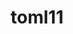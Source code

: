 ---
title: "toml11"
layout: cache
categories: [package, develop]
meta: {"compilers": ["cce@18.0.0", "gcc@10.3.0", "gcc@11.1.0", "gcc@11.4.0", "gcc@9.4.0", "intel-oneapi-compilers@2024.2.1", "intel-oneapi-compilers@2025.1.0"], "num_specs": 47, "num_specs_by_stack": {"data-vis-sdk": 11, "e4s": 7, "e4s-cray-rhel": 6, "e4s-cray-sles": 2, "e4s-neoverse-v2": 7, "e4s-neoverse_v1": 2, "e4s-oneapi": 11, "e4s-power": 1, "e4s-rocm-external": 7, "root": 47}, "oss": ["rhel8", "sle_hpc15", "ubuntu20.04", "ubuntu22.04"], "platforms": ["linux"], "stacks": ["data-vis-sdk", "e4s", "e4s-cray-rhel", "e4s-cray-sles", "e4s-neoverse-v2", "e4s-neoverse_v1", "e4s-oneapi", "e4s-power", "e4s-rocm-external", "root"], "targets": ["neoverse_v1", "neoverse_v2", "ppc64le", "x86_64_v3", "x86_64_v4"], "versions": ["4.0.2", "4.3.0"]}
spec_details: [{"compiler": "gcc@11.4.0", "hash": "2teczmskqnhs3q56oaag7kobvaifeabh", "os": "ubuntu22.04", "platform": "linux", "size": "-", "stacks": ["e4s-neoverse-v2", "root"], "target": "neoverse_v2", "variants": ["build_system=cmake", "build_type=Release", "cxx_std=17", "generator=make", "~ipo"], "versions": ["4.3.0"]}, {"compiler": "gcc@10.3.0", "hash": "37pl3pkf56tdaa4pu5vtwsy2nfaomryk", "os": "sle_hpc15", "platform": "linux", "size": "-", "stacks": ["e4s-cray-sles", "root"], "target": "x86_64_v4", "variants": ["build_system=cmake", "build_type=Release", "cxx_std=11", "generator=make", "~ipo"], "versions": ["4.0.2"]}, {"compiler": "gcc@11.4.0", "hash": "4r2yrs6fkshfo5oy7n2t3lq3nkbirheq", "os": "ubuntu22.04", "platform": "linux", "size": "-", "stacks": ["e4s-neoverse-v2", "root"], "target": "neoverse_v2", "variants": ["build_system=cmake", "build_type=Release", "cxx_std=17", "generator=make", "~ipo"], "versions": ["4.3.0"]}, {"compiler": "gcc@11.1.0", "hash": "67iurqo6t33ao74ypln5aebxgvxr66x5", "os": "ubuntu20.04", "platform": "linux", "size": "-", "stacks": ["data-vis-sdk", "root"], "target": "x86_64_v3", "variants": ["build_system=cmake", "build_type=Release", "cxx_std=17", "generator=make", "~ipo"], "versions": ["4.3.0"]}, {"compiler": "gcc@11.4.0", "hash": "6rspuyv6npzxfebyhuonlwqvl2vkkzxe", "os": "ubuntu22.04", "platform": "linux", "size": "-", "stacks": ["e4s-neoverse-v2", "root"], "target": "neoverse_v2", "variants": ["build_system=cmake", "build_type=Release", "cxx_std=17", "generator=make", "~ipo"], "versions": ["4.3.0"]}, {"compiler": "cce@18.0.0", "hash": "6tpfdkzm354bdmfexltkch5c7ygoujfk", "os": "rhel8", "platform": "linux", "size": "-", "stacks": ["e4s-cray-rhel", "root"], "target": "x86_64_v3", "variants": ["build_system=cmake", "build_type=Release", "cxx_std=17", "generator=make", "~ipo"], "versions": ["4.3.0"]}, {"compiler": "gcc@11.1.0", "hash": "6wbitzvhp4oapuoffiucbxck7dxpets4", "os": "ubuntu20.04", "platform": "linux", "size": "-", "stacks": ["data-vis-sdk", "root"], "target": "x86_64_v3", "variants": ["build_system=cmake", "build_type=Release", "cxx_std=17", "generator=make", "~ipo"], "versions": ["4.3.0"]}, {"compiler": "cce@18.0.0", "hash": "7k7dltzc6ffg5snbw6wpig73wqmvf4hb", "os": "rhel8", "platform": "linux", "size": "-", "stacks": ["e4s-cray-rhel", "root"], "target": "x86_64_v3", "variants": ["build_system=cmake", "build_type=Release", "cxx_std=17", "generator=make", "~ipo"], "versions": ["4.3.0"]}, {"compiler": "gcc@11.4.0", "hash": "7yciayxqvj3lzhiox4k2ym73dd56blhw", "os": "ubuntu22.04", "platform": "linux", "size": "-", "stacks": ["e4s", "e4s-rocm-external", "root"], "target": "x86_64_v3", "variants": ["build_system=cmake", "build_type=Release", "cxx_std=17", "generator=make", "~ipo"], "versions": ["4.3.0"]}, {"compiler": "intel-oneapi-compilers@2025.1.0", "hash": "an6f4oc4nrfgzk4d2jq2e75vignnnhae", "os": "ubuntu22.04", "platform": "linux", "size": "-", "stacks": ["e4s-oneapi", "root"], "target": "x86_64_v3", "variants": ["build_system=cmake", "build_type=Release", "cxx_std=17", "generator=make", "~ipo"], "versions": ["4.3.0"]}, {"compiler": "intel-oneapi-compilers@2025.1.0", "hash": "aqqg5e7wfsdcbkypw7swqbstrpxp6sll", "os": "ubuntu22.04", "platform": "linux", "size": "-", "stacks": ["e4s-oneapi", "root"], "target": "x86_64_v3", "variants": ["build_system=cmake", "build_type=Release", "cxx_std=17", "generator=make", "~ipo"], "versions": ["4.3.0"]}, {"compiler": "cce@18.0.0", "hash": "b4txfs7ejuti6hxsztarrvcsex3b26bl", "os": "rhel8", "platform": "linux", "size": "-", "stacks": ["e4s-cray-rhel", "root"], "target": "x86_64_v3", "variants": ["build_system=cmake", "build_type=Release", "cxx_std=17", "generator=make", "~ipo"], "versions": ["4.3.0"]}, {"compiler": "cce@18.0.0", "hash": "bde4nlzovfbtiw74t2s3nwaeur4vn6j4", "os": "rhel8", "platform": "linux", "size": "-", "stacks": ["e4s-cray-rhel", "root"], "target": "x86_64_v3", "variants": ["build_system=cmake", "build_type=Release", "cxx_std=17", "generator=make", "~ipo"], "versions": ["4.3.0"]}, {"compiler": "intel-oneapi-compilers@2024.2.1", "hash": "blzxs656u3cjbhlraiylm2mwlklkdzap", "os": "ubuntu22.04", "platform": "linux", "size": "-", "stacks": ["e4s-oneapi", "root"], "target": "x86_64_v3", "variants": ["build_system=cmake", "build_type=Release", "cxx_std=17", "generator=make", "~ipo"], "versions": ["4.3.0"]}, {"compiler": "gcc@11.4.0", "hash": "c4klahs3ryytk5pe7kj7icgun4bmijgt", "os": "ubuntu22.04", "platform": "linux", "size": "-", "stacks": ["e4s-neoverse_v1", "root"], "target": "neoverse_v1", "variants": ["build_system=cmake", "build_type=Release", "cxx_std=11", "generator=make", "~ipo"], "versions": ["4.0.2"]}, {"compiler": "gcc@11.4.0", "hash": "cj7px3ftvuj42xvmcbhnhodndl2o5ipa", "os": "ubuntu22.04", "platform": "linux", "size": "-", "stacks": ["e4s-neoverse_v1", "root"], "target": "neoverse_v1", "variants": ["build_system=cmake", "build_type=Release", "cxx_std=11", "generator=make", "~ipo"], "versions": ["4.0.2"]}, {"compiler": "intel-oneapi-compilers@2024.2.1", "hash": "ck3sg26pkexkzq5txuiw6t326wviuxtx", "os": "ubuntu22.04", "platform": "linux", "size": "-", "stacks": ["e4s-oneapi", "root"], "target": "x86_64_v3", "variants": ["build_system=cmake", "build_type=Release", "cxx_std=17", "generator=make", "~ipo"], "versions": ["4.3.0"]}, {"compiler": "gcc@11.1.0", "hash": "d73vy3l3uoesykkhulzwztwnvdgrcchh", "os": "ubuntu20.04", "platform": "linux", "size": "-", "stacks": ["data-vis-sdk", "root"], "target": "x86_64_v3", "variants": ["build_system=cmake", "build_type=Release", "cxx_std=17", "generator=make", "~ipo"], "versions": ["4.3.0"]}, {"compiler": "gcc@11.4.0", "hash": "eh7emo7u5fjoebjh5xf3jo62qiza62ow", "os": "ubuntu22.04", "platform": "linux", "size": "-", "stacks": ["e4s-neoverse-v2", "root"], "target": "neoverse_v2", "variants": ["build_system=cmake", "build_type=Release", "cxx_std=17", "generator=make", "~ipo"], "versions": ["4.3.0"]}, {"compiler": "gcc@11.1.0", "hash": "eo3v7htcgrt3exs63tpur6u4yov72nbg", "os": "ubuntu20.04", "platform": "linux", "size": "-", "stacks": ["data-vis-sdk", "root"], "target": "x86_64_v3", "variants": ["build_system=cmake", "build_type=Release", "cxx_std=17", "generator=make", "~ipo"], "versions": ["4.3.0"]}, {"compiler": "cce@18.0.0", "hash": "fhqv7xxka55jzqn4iusiby67yfklvcay", "os": "rhel8", "platform": "linux", "size": "-", "stacks": ["e4s-cray-rhel", "root"], "target": "x86_64_v3", "variants": ["build_system=cmake", "build_type=Release", "cxx_std=17", "generator=make", "~ipo"], "versions": ["4.3.0"]}, {"compiler": "gcc@11.4.0", "hash": "gscxjfqymv2a4g546sefaucedl7wjsfo", "os": "ubuntu22.04", "platform": "linux", "size": "-", "stacks": ["e4s-neoverse-v2", "root"], "target": "neoverse_v2", "variants": ["build_system=cmake", "build_type=Release", "cxx_std=17", "generator=make", "~ipo"], "versions": ["4.3.0"]}, {"compiler": "cce@18.0.0", "hash": "h2i34latp5tjbkwhdtjikerz5vrmcumh", "os": "rhel8", "platform": "linux", "size": "-", "stacks": ["e4s-cray-rhel", "root"], "target": "x86_64_v3", "variants": ["build_system=cmake", "build_type=Release", "cxx_std=17", "generator=make", "~ipo"], "versions": ["4.3.0"]}, {"compiler": "intel-oneapi-compilers@2024.2.1", "hash": "hmkkfc6udezlrvumdr26ktf4f5pffruc", "os": "ubuntu22.04", "platform": "linux", "size": "-", "stacks": ["e4s-oneapi", "root"], "target": "x86_64_v3", "variants": ["build_system=cmake", "build_type=Release", "cxx_std=17", "generator=make", "~ipo"], "versions": ["4.3.0"]}, {"compiler": "gcc@11.4.0", "hash": "k7xxbir7cuofluflvggueqsvrirtzf23", "os": "ubuntu22.04", "platform": "linux", "size": "-", "stacks": ["e4s", "e4s-rocm-external", "root"], "target": "x86_64_v3", "variants": ["build_system=cmake", "build_type=Release", "cxx_std=17", "generator=make", "~ipo"], "versions": ["4.3.0"]}, {"compiler": "gcc@11.1.0", "hash": "mh6nhdy7p5snt6mz2zygxhjd7npf2c23", "os": "ubuntu20.04", "platform": "linux", "size": "-", "stacks": ["data-vis-sdk", "root"], "target": "x86_64_v3", "variants": ["build_system=cmake", "build_type=Release", "cxx_std=17", "generator=make", "~ipo"], "versions": ["4.3.0"]}, {"compiler": "gcc@10.3.0", "hash": "mj3nveqndqvepbke2sy2dyjsalocbfrk", "os": "sle_hpc15", "platform": "linux", "size": "-", "stacks": ["e4s-cray-sles", "root"], "target": "x86_64_v4", "variants": ["build_system=cmake", "build_type=Release", "cxx_std=11", "generator=make", "~ipo"], "versions": ["4.0.2"]}, {"compiler": "intel-oneapi-compilers@2024.2.1", "hash": "n7nj5pjab6sqadb7sbpwflcrokfvmvuk", "os": "ubuntu22.04", "platform": "linux", "size": "-", "stacks": ["e4s-oneapi", "root"], "target": "x86_64_v3", "variants": ["build_system=cmake", "build_type=Release", "cxx_std=17", "generator=make", "~ipo"], "versions": ["4.3.0"]}, {"compiler": "intel-oneapi-compilers@2024.2.1", "hash": "nfkogt3lvhasyt67bq3xo5iddyga3xsm", "os": "ubuntu22.04", "platform": "linux", "size": "-", "stacks": ["e4s-oneapi", "root"], "target": "x86_64_v3", "variants": ["build_system=cmake", "build_type=Release", "cxx_std=17", "generator=make", "~ipo"], "versions": ["4.3.0"]}, {"compiler": "gcc@11.1.0", "hash": "ooufelncxzblflgcuzodp5x4dcj7yulc", "os": "ubuntu20.04", "platform": "linux", "size": "-", "stacks": ["data-vis-sdk", "root"], "target": "x86_64_v3", "variants": ["build_system=cmake", "build_type=Release", "cxx_std=17", "generator=make", "~ipo"], "versions": ["4.3.0"]}, {"compiler": "gcc@11.1.0", "hash": "owtaceybgdkykbkui2sy6nkojbho5urd", "os": "ubuntu20.04", "platform": "linux", "size": "-", "stacks": ["data-vis-sdk", "root"], "target": "x86_64_v3", "variants": ["build_system=cmake", "build_type=Release", "cxx_std=17", "generator=make", "~ipo"], "versions": ["4.3.0"]}, {"compiler": "gcc@11.4.0", "hash": "p5ul42phjh6bfnxf4onfxkjzamkveonf", "os": "ubuntu22.04", "platform": "linux", "size": "-", "stacks": ["e4s", "e4s-rocm-external", "root"], "target": "x86_64_v3", "variants": ["build_system=cmake", "build_type=Release", "cxx_std=17", "generator=make", "~ipo"], "versions": ["4.3.0"]}, {"compiler": "gcc@11.4.0", "hash": "pzl2he4vthayt7qa4a5krmc6bxgaih2y", "os": "ubuntu22.04", "platform": "linux", "size": "-", "stacks": ["e4s-neoverse-v2", "root"], "target": "neoverse_v2", "variants": ["build_system=cmake", "build_type=Release", "cxx_std=17", "generator=make", "~ipo"], "versions": ["4.3.0"]}, {"compiler": "gcc@11.1.0", "hash": "qxhxxq3j7n3ivzg2xuznm5k6gt3o4vky", "os": "ubuntu20.04", "platform": "linux", "size": "-", "stacks": ["data-vis-sdk", "root"], "target": "x86_64_v3", "variants": ["build_system=cmake", "build_type=Release", "cxx_std=17", "generator=make", "~ipo"], "versions": ["4.3.0"]}, {"compiler": "gcc@11.1.0", "hash": "rpsw6mjwzj5svuidlp2rwre77jtladgq", "os": "ubuntu20.04", "platform": "linux", "size": "-", "stacks": ["data-vis-sdk", "root"], "target": "x86_64_v3", "variants": ["build_system=cmake", "build_type=Release", "cxx_std=17", "generator=make", "~ipo"], "versions": ["4.3.0"]}, {"compiler": "intel-oneapi-compilers@2025.1.0", "hash": "s4qk3y5ghp2kgwafl52j2qpxefwdtdxg", "os": "ubuntu22.04", "platform": "linux", "size": "-", "stacks": ["e4s-oneapi", "root"], "target": "x86_64_v3", "variants": ["build_system=cmake", "build_type=Release", "cxx_std=17", "generator=make", "~ipo"], "versions": ["4.3.0"]}, {"compiler": "gcc@11.4.0", "hash": "s4yqaj47asoyydaw5qnksiaqshthganl", "os": "ubuntu22.04", "platform": "linux", "size": "-", "stacks": ["e4s", "e4s-rocm-external", "root"], "target": "x86_64_v3", "variants": ["build_system=cmake", "build_type=Release", "cxx_std=17", "generator=make", "~ipo"], "versions": ["4.3.0"]}, {"compiler": "gcc@11.1.0", "hash": "slvefh3b2vggaci4f54wwuncs3oyqfh7", "os": "ubuntu20.04", "platform": "linux", "size": "-", "stacks": ["data-vis-sdk", "root"], "target": "x86_64_v3", "variants": ["build_system=cmake", "build_type=Release", "cxx_std=17", "generator=make", "~ipo"], "versions": ["4.3.0"]}, {"compiler": "intel-oneapi-compilers@2025.1.0", "hash": "unpjlfzxb5pfp26u6z7pgm7zcrt7x67n", "os": "ubuntu22.04", "platform": "linux", "size": "-", "stacks": ["e4s-oneapi", "root"], "target": "x86_64_v3", "variants": ["build_system=cmake", "build_type=Release", "cxx_std=17", "generator=make", "~ipo"], "versions": ["4.3.0"]}, {"compiler": "gcc@11.1.0", "hash": "uub5pzhh5mhdzf34bei2xxslt2ydapxv", "os": "ubuntu20.04", "platform": "linux", "size": "-", "stacks": ["data-vis-sdk", "root"], "target": "x86_64_v3", "variants": ["build_system=cmake", "build_type=Release", "cxx_std=17", "generator=make", "~ipo"], "versions": ["4.3.0"]}, {"compiler": "gcc@11.4.0", "hash": "vgwrdqeo6jkb2yo3y2cy6fl6cnzaipoe", "os": "ubuntu22.04", "platform": "linux", "size": "-", "stacks": ["e4s", "e4s-rocm-external", "root"], "target": "x86_64_v3", "variants": ["build_system=cmake", "build_type=Release", "cxx_std=17", "generator=make", "~ipo"], "versions": ["4.3.0"]}, {"compiler": "intel-oneapi-compilers@2024.2.1", "hash": "vhsk7ckork4ndgnk65fbvm4yauhyaz33", "os": "ubuntu22.04", "platform": "linux", "size": "-", "stacks": ["e4s-oneapi", "root"], "target": "x86_64_v3", "variants": ["build_system=cmake", "build_type=Release", "cxx_std=17", "generator=make", "~ipo"], "versions": ["4.3.0"]}, {"compiler": "intel-oneapi-compilers@2025.1.0", "hash": "xlgujbgh4tr2xtoj277ibd257gcnjvrc", "os": "ubuntu22.04", "platform": "linux", "size": "-", "stacks": ["e4s-oneapi", "root"], "target": "x86_64_v3", "variants": ["build_system=cmake", "build_type=Release", "cxx_std=17", "generator=make", "~ipo"], "versions": ["4.3.0"]}, {"compiler": "gcc@11.4.0", "hash": "xliwyxj6dnkxownyabsp2vkrvtnaychg", "os": "ubuntu22.04", "platform": "linux", "size": "-", "stacks": ["e4s-neoverse-v2", "root"], "target": "neoverse_v2", "variants": ["build_system=cmake", "build_type=Release", "cxx_std=17", "generator=make", "~ipo"], "versions": ["4.3.0"]}, {"compiler": "gcc@9.4.0", "hash": "xspwaleqni5dfi352romfttar7e5ck26", "os": "ubuntu20.04", "platform": "linux", "size": "-", "stacks": ["e4s-power", "root"], "target": "ppc64le", "variants": ["build_system=cmake", "build_type=Release", "cxx_std=17", "generator=make", "~ipo"], "versions": ["4.3.0"]}, {"compiler": "gcc@11.4.0", "hash": "yfommvt4itkpt6on6yujzfjpv4d6ee4e", "os": "ubuntu22.04", "platform": "linux", "size": "-", "stacks": ["e4s", "e4s-rocm-external", "root"], "target": "x86_64_v3", "variants": ["build_system=cmake", "build_type=Release", "cxx_std=17", "generator=make", "~ipo"], "versions": ["4.3.0"]}, {"compiler": "gcc@11.4.0", "hash": "zymnbao6indgtpw3jvloz7stirjo7o6b", "os": "ubuntu22.04", "platform": "linux", "size": "-", "stacks": ["e4s", "e4s-rocm-external", "root"], "target": "x86_64_v3", "variants": ["build_system=cmake", "build_type=Release", "cxx_std=17", "generator=make", "~ipo"], "versions": ["4.3.0"]}]
---
